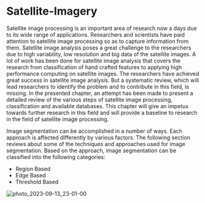 # Satellite-Imagery
Satellite image processing is an important area of 
research now a days due to its wide range of applications. 
Researchers and scientists have paid attention to satellite 
image processing so as to capture information from them. 
Satellite image analysis poses a great challenge to the 
researchers due to high variability, low resolution and big data 
of the satellite images. A lot of work has been done for satellite
image analysis that covers the research from classification of 
hand crafted features to applying high performance computing 
on satellite images. The researchers have achieved great 
success in satellite image analysis. But a systematic review, 
which will lead researchers to identify the problem and to 
contribute in this field, is missing. In the presented chapter, an 
attempt has been made to present a detailed review of the 
various steps of satellite image processing, classification and 
available databases. This chapter will give an impetus towards 
further research in this field and will provide a baseline to 
research in the field of satellite image processing.

Image segmentation can be accomplished in a number of 
ways. Each approach is affected differently by various 
factors. The following section reviews about some of the 
techniques and approaches used for image segmentation.
Based on the approach, image segmentation can be 
classified into the following categories:
- Region Based
- Edge Based
- Threshold Based

![photo_2023-09-13_23-01-00](https://github.com/KotaShamitha/Satellite-Imagery/assets/141522120/a5cb5433-3fcd-4cfd-9941-ab6707583d3a)

